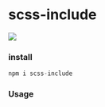 # scss-include

<a href="https://www.npmjs.com/package/scss-include">
    <img src="https://nodei.co/npm/scss-include.png?mini=true">
</a>

### install

```js
npm i scss-include
```

### Usage
